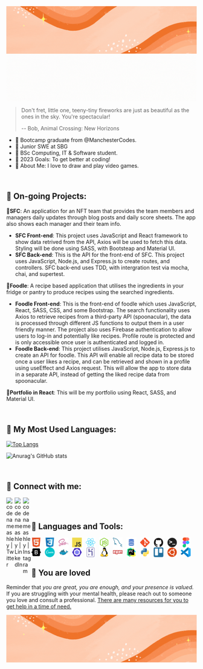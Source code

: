 <img align="center" src="https://github.com/CodeNameAshley/CodeNameAshley/blob/master/orange%20ebb%2C%20flow%20and%20pop.gif">
<img align="center" src="https://github.com/CodeNameAshley/CodeNameAshley/blob/master/gif%20intro.gif">

<br />

> Don't fret, little one, teeny-tiny fireworks are just as beautiful as the ones in the sky. You're spectacular!
> 
>   -- Bob, Animal Crossing: New Horizons

- 🌼 Bootcamp graduate from @ManchesterCodes.
- 🌼 Junior SWE at SBG
- 🌼 BSc Computing, IT & Software student.
- 🌼 2023 Goals: To get better at coding!
- 🌼 About Me: I love to draw and play video games.

<br /> 

## 💜 On-going Projects: 
🌷**SFC**: An application for an NFT team that provides the team members and managers daily updates through blog posts and daily score sheets. The app also shows each manager and their team info. 
- **SFC Front-end**: This project uses JavaScript and React framework to show data retrived from the API, Axios will be used to fetch this data. Styling will be done using SASS, with Bootsteap and Material UI.
- **SFC Back-end**: This is the API for the front-end of SFC. This project uses JavaScript, Node.js, and Express.js to create routes, and controllers. SFC back-end uses TDD, with intergration test via mocha, chai, and supertest.

🌷**Foodle**: A recipe based application that utilises the ingredients in your fridge or pantry to produce recipes using the searched ingredients.
- **Foodle Front-end**: This is the front-end of foodle which uses JavaScript, React, SASS, CSS, and some Bootstrap. The search functionality uses Axios to retrieve recipes from a third-party API (spoonacular), the data is processed through different JS functions to output them in a user friendly manner. The project also uses Firebase authentication to allow users to log-in and potentially like recipes. Profile route is protected and is only accessible once user is authenticated and logged in. 
- **Foodle Back-end**: This project utilises JavaScript, Node.js, Express.js to create an API for foodle. This API will enable all recipe data to be stored once a user likes a recipe, and can be retrieved and shown in a profile using useEffect and Axios request. This will allow the app to store data in a separate API, instead of getting the liked recipe data from spoonacular.

🌷**Portfolio in React**: This will be my portfolio using React, SASS, and Material UI.

<br />

## 💜 My Most Used Languages: 

[![Top Langs](https://github-readme-stats.vercel.app/api/top-langs/?username=codenameashley&langs_count=6&layout=compact)](https://github.com/anuraghazra/github-readme-stats)

![Anurag's GitHub stats](https://github-readme-stats.vercel.app/api?username=codenameashley&show_icons=true&theme=buefy)

<br />

## 💜 Connect with me:

[<img align="left" alt="codenameashley | Twitter" width="22px" src="https://cdn.jsdelivr.net/npm/simple-icons@v3/icons/twitter.svg" />][twitter]
[<img align="left" alt="codenameashley | LinkedIn" width="22px" src="https://cdn.jsdelivr.net/npm/simple-icons@v3/icons/linkedin.svg" />][linkedin]
[<img align="left" alt="codenameashley | Instagram" width="22px" src="https://cdn.jsdelivr.net/npm/simple-icons@v3/icons/instagram.svg" />][instagram]

<br />
<br />

## 💜 Languages and Tools:

<img align="left" alt="HTML5" width="26px" src="https://github.com/devicons/devicon/blob/v2.15.1/icons/html5/html5-original.svg" style="padding-right:10px;" />

<img align="left" alt="CSS3" width="26px" src="https://github.com/devicons/devicon/blob/v2.15.1/icons/css3/css3-original.svg" style="padding-right:10px;" />

<img align="left" alt="Sass" width="26px" src="https://github.com/devicons/devicon/blob/v2.15.1/icons/sass/sass-original.svg" style="padding-right:10px;" />

<img align="left" alt="JavaScript" width="26px" src="https://github.com/devicons/devicon/blob/v2.15.1/icons/javascript/javascript-original.svg" style="padding-right:10px;" />

<img align="left" alt="React" width="26px" src="https://github.com/devicons/devicon/blob/v2.15.1/icons/react/react-original.svg" style="padding-right:10px;" />

<img align="left" alt="Node.js" width="26px" src="https://github.com/devicons/devicon/blob/v2.15.1/icons/nodejs/nodejs-original.svg" style="padding-right:10px;" />

<img align="left" alt="MySQL" width="26px" src="https://github.com/devicons/devicon/blob/v2.15.1/icons/mysql/mysql-original.svg" style="padding-right:10px;" />

<img align="left" alt="SQL" width="26px" src="https://raw.githubusercontent.com/github/explore/80688e429a7d4ef2fca1e82350fe8e3517d3494d/topics/sql/sql.png" style="padding-right:10px;" />

<img align="left" alt="Git" width="26px" src="https://github.com/devicons/devicon/blob/v2.15.1/icons/git/git-original.svg" style="padding-right:10px;" />

<img align="left" alt="GitHub" width="26px" src="https://github.com/devicons/devicon/blob/v2.15.1/icons/github/github-original.svg" style="padding-right:10px;" />

<img align="left" alt="Terminal" width="26px" src="https://raw.githubusercontent.com/github/explore/80688e429a7d4ef2fca1e82350fe8e3517d3494d/topics/terminal/terminal.png" style="padding-right:10px;" />

<img align="left" alt="Figma" width="26px" src="https://github.com/devicons/devicon/blob/v2.15.1/icons/figma/figma-original.svg" style="padding-right:10px;" />

<img align="left" alt="Bootstrap" width="26px" src="https://github.com/devicons/devicon/blob/v2.15.1/icons/bootstrap/bootstrap-plain.svg" style="padding-right:10px;" />

<img align="left" alt="Canva" width="26px" src="https://github.com/devicons/devicon/blob/v2.15.1/icons/canva/canva-original.svg" style="padding-right:10px;" />

<img align="left" alt="Docker" width="26px" src="https://github.com/devicons/devicon/blob/v2.15.1/icons/docker/docker-original.svg" style="padding-right:10px;" />

<img align="left" alt="eslint" width="26px" src="https://github.com/devicons/devicon/blob/v2.15.1/icons/eslint/eslint-original.svg" style="padding-right:10px;" />

<img align="left" alt="Heroku" width="26px" src="https://github.com/devicons/devicon/blob/v2.15.1/icons/heroku/heroku-original.svg" style="padding-right:10px;" />

<img align="left" alt="Linux" width="26px" src="https://github.com/devicons/devicon/blob/v2.15.1/icons/linux/linux-original.svg" style="padding-right:10px;" />

<img align="left" alt="npm" width="26px" src="https://github.com/devicons/devicon/blob/v2.15.1/icons/npm/npm-original-wordmark.svg" style="padding-right:10px;" />

<img align="left" alt="PyCharm" width="26px" src="https://github.com/devicons/devicon/blob/v2.15.1/icons/pycharm/pycharm-original.svg" style="padding-right:10px;" />

<img align="left" alt="Python" width="26px" src="https://github.com/devicons/devicon/blob/v2.15.1/icons/python/python-original.svg" style="padding-right:10px;" />

<img align="left" alt="Trello" width="26px" src="https://github.com/devicons/devicon/blob/v2.15.1/icons/trello/trello-plain.svg" style="padding-right:10px;" />

<img align="left" alt="Ubuntu" width="26px" src="https://github.com/devicons/devicon/blob/v2.15.1/icons/ubuntu/ubuntu-plain.svg" style="padding-right:10px;" />

<img align="left" alt="Visual Studio Code" width="26px" src="https://github.com/devicons/devicon/blob/v2.15.1/icons/vscode/vscode-original.svg" style="padding-right:10px;" />

<br />
<br />

[website]: https://codenameashley.com
[course]: http://vsCodeHero.com
[twitter]: https://twitter.com/codenameashley
[youtube]: https://youtube.com/
[instagram]: https://instagram.com/codenameashley
[linkedin]: https://linkedin.com/in/ashleyjn
[webdevplaylist]: https://github.com/CodeNameAshley

<br />

## 💛 You are loved

Reminder that *you are great, you are enough, and your presence is valued.* If you are struggling with your mental health, please reach out to someone you love and consult a professional. [There are many resources for you to get help in a time of need.](https://www.nimh.nih.gov/health/find-help)

<img src="https://github.com/CodeNameAshley/CodeNameAshley/blob/master/you%20are%20loved.gif">
